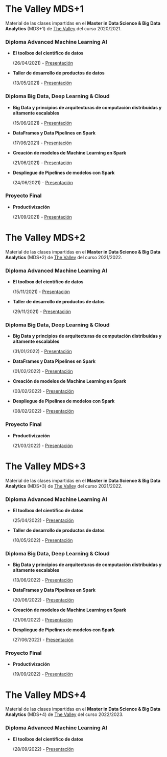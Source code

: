 # The Valley MDS+1
Material de las clases impartidas en el **Master in
Data Science & Big Data Analytics** (MDS+1) de [The Valley](https://thevalley.es/formacion/master-data-science-big-data-analytics) del curso 2020/2021.

### Diploma Advanced Machine Learning AI

 - **El toolbox del científico de datos**

   (26/04/2021) - [Presentación](https://docs.google.com/presentation/d/1DXhbi8kwdUCaHkeKOLfjUl-vitq2MduhvYTbXwaicMA/edit?usp=sharing)


- **Taller de desarrollo de productos de datos**

  (13/05/2021) - [Presentación](https://docs.google.com/presentation/d/1jXAsbw-uwqNufe5qGbuuS9Hp4wHCOnV0LHW30XLWRwQ/edit?usp=sharing)


### Diploma Big Data, Deep Learning & Cloud

 - **Big Data y principios de arquitecturas de computación distribuidas y altamente escalables**
   
   (15/06/2021) - [Presentación](https://docs.google.com/presentation/d/10HZGQnFNzRO63I9XRt-uQa6K9K2yAM71Wu-SYB0TL7c/edit?usp=sharing)


- **DataFrames y Data Pipelines en Spark**
  
  (17/06/2021) - [Presentación](https://docs.google.com/presentation/d/1MotclVSrLoykWogG-WwLa-DbPNvVgHBaGuZJX2Gfc4o/edit?usp=sharing)
  

- **Creación de modelos de Machine Learning en Spark**
  
  (21/06/2021) - [Presentación](https://docs.google.com/presentation/d/1wtHMvttKY1xCbB_-6mkWeC-wGv74Xgq37rg_fMJTacs/edit?usp=sharing)


- **Despliegue de Pipelines de modelos con Spark**
  
  (24/06/2021) - [Presentación](https://docs.google.com/presentation/d/1bVH5xskKzVV71sYzroFO1EACAP3CvfhD-L2mOf0qR98/edit?usp=sharing)


### Proyecto Final

 - **Productivización**
   
   (21/09/2021) - [Presentación](https://docs.google.com/presentation/d/1tZOUDY03ZpxjX8DffcqNC81bZlKuLVQWLw8Y_fHuQ8I/edit?usp=sharing)


# The Valley MDS+2
Material de las clases impartidas en el **Master in
Data Science & Big Data Analytics** (MDS+2) de [The Valley](https://thevalley.es/formacion/master-data-science-big-data-analytics) del curso 2021/2022.

### Diploma Advanced Machine Learning AI

 - **El toolbox del científico de datos**

   (15/11/2021) - [Presentación](https://docs.google.com/presentation/d/1steuJy6AGVWbwLzhHc3Xe5sZZoV32kJ39Wk6hIvbowI/edit?usp=sharing)


- **Taller de desarrollo de productos de datos**

  (29/11/2021) - [Presentación](https://docs.google.com/presentation/d/1Hoql6ESmKxmNg11D990Z4cRnbT_dpfQyao0g3AsTy_8/edit?usp=sharing)
  
### Diploma Big Data, Deep Learning & Cloud

 - **Big Data y principios de arquitecturas de computación distribuidas y altamente escalables**
   
   (31/01/2022) - [Presentación](https://docs.google.com/presentation/d/1yMDJfOO1xrOKyoodBF4_nI9ozdKim1OpfjFonuWNX00/edit?usp=sharing)


- **DataFrames y Data Pipelines en Spark**
  
  (01/02/2022) - [Presentación](https://docs.google.com/presentation/d/188HnpUl2YRnifeMugXLnoUfOL-cKsu92VbxJuLJbBoE/edit?usp=sharing)
  

- **Creación de modelos de Machine Learning en Spark**
  
  (03/02/2022) - [Presentación](https://docs.google.com/presentation/d/1YxLVfjq82Y2F1H28yx8uFm0P98q8xAjGfiitAGA5rt4/edit?usp=sharing)


- **Despliegue de Pipelines de modelos con Spark**
  
  (08/02/2022) - [Presentación](https://docs.google.com/presentation/d/1H57kb0Pbe8UCB2Oc6lcZQDXmqbAd-Tv6BuzlhpaIOb0/edit?usp=sharing)


### Proyecto Final

 - **Productivización**
   
   (21/03/2022) - [Presentación](https://docs.google.com/presentation/d/1p58221jXoih_Bd6v5-pJWjJ1lTaDmMjHFl6sJF_Nqj0/edit?usp=sharing)


# The Valley MDS+3
Material de las clases impartidas en el **Master in
Data Science & Big Data Analytics** (MDS+3) de [The Valley](https://thevalley.es/formacion/master-data-science-big-data-analytics) del curso 2021/2022.

### Diploma Advanced Machine Learning AI

 - **El toolbox del científico de datos**
  
    (25/04/2022) - [Presentación](https://docs.google.com/presentation/d/1DWNeWcTwDWbhDLKjKKy3ZqhIZ54lcFZXSsxeQmma0m4/edit?usp=sharing)


- **Taller de desarrollo de productos de datos**

    (10/05/2022) - [Presentación](https://docs.google.com/presentation/d/1SmhKfN1t-ssOVWBnyruVMCAQItefwjYsG1idZIhquLM/edit?usp=sharing)
    

### Diploma Big Data, Deep Learning & Cloud

 - **Big Data y principios de arquitecturas de computación distribuidas y altamente escalables**

    (13/06/2022) - [Presentación](https://docs.google.com/presentation/d/1N7iTFQV8VK0wWaCQeHUFN2OAi-j93qTjiS489-cVofA/edit?usp=sharing)


- **DataFrames y Data Pipelines en Spark**
  
  (20/06/2022) - [Presentación](https://docs.google.com/presentation/d/1QApmeKaSXYb8dZdN8WahO4cZ6cft7OupncHW_DijsdA/edit?usp=sharing)
  

- **Creación de modelos de Machine Learning en Spark**
  
  (21/06/2022) - [Presentación](https://docs.google.com/presentation/d/1kojnLYWyi4FYDxTy3kX-IL5oDsBLL4kxvvibsFHqdPA/edit?usp=sharing)


- **Despliegue de Pipelines de modelos con Spark**
  
  (27/06/2022) - [Presentación](https://docs.google.com/presentation/d/1h2iLFSAI9kL1UMwpQRXYZg-pirkWtRZjoq1zXmGmOl4/edit?usp=sharing)


### Proyecto Final

 - **Productivización**
   
   (19/09/2022) - [Presentación](https://docs.google.com/presentation/d/1uKhREqOZsI7d1JuCAkSlGFimyKYO2JcRuExnxuFRSxk/edit?usp=sharing)
   
   
# The Valley MDS+4
Material de las clases impartidas en el **Master in
Data Science & Big Data Analytics** (MDS+4) de [The Valley](https://thevalley.es/formacion/master-data-science-big-data-analytics) del curso 2022/2023.

### Diploma Advanced Machine Learning AI

 - **El toolbox del científico de datos**
  
    (28/09/2022) - [Presentación](https://docs.google.com/presentation/d/11nHz5b7de7ajaea_Qs6XzcCWIToHPjA-XGUpgTTmocU/edit?usp=sharing)
